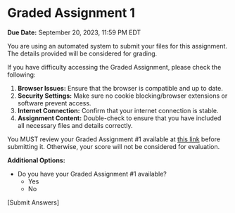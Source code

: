 # Graded Assignment 1

**Due Date:** September 20, 2023, 11:59 PM EDT

You are using an automated system to submit your files for this assignment. The details provided will be considered for grading.

If you have difficulty accessing the Graded Assignment, please check the following:

1. **Browser Issues:** Ensure that the browser is compatible and up to date.
2. **Security Settings:** Make sure no cookie blocking/browser extensions or software prevent access.
3. **Internet Connection:** Confirm that your internet connection is stable.
4. **Assignment Content:** Double-check to ensure that you have included all necessary files and details correctly.

You MUST review your Graded Assignment #1 available at [this link](#) before submitting it. Otherwise, your score will not be considered for evaluation.

**Additional Options:**
- Do you have your Graded Assignment #1 available?  
  - Yes  
  - No

[Submit Answers]